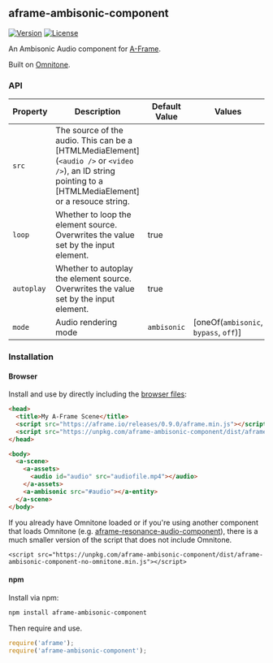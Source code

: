 ## aframe-ambisonic-component

[![Version](http://img.shields.io/npm/v/aframe-ambisonic-component.svg?style=flat-square)](https://npmjs.org/package/aframe-ambisonic-component)
[![License](http://img.shields.io/npm/l/aframe-ambisonic-component.svg?style=flat-square)](https://npmjs.org/package/aframe-ambisonic-component)

An Ambisonic Audio component for [A-Frame](https://aframe.io).

Built on [Omnitone](https://github.com/GoogleChrome/omnitone).

### API

| Property | Description | Default Value | Values |
| -------- | ----------- | ------------- | ------ |
| `src`    | The source of the audio. This can be a [HTMLMediaElement] (`<audio />` or `<video />`), an ID string pointing to a [HTMLMediaElement] or a resouce string. | |
| `loop` | Whether to loop the element source. Overwrites the value set by the input element. | true | |
| `autoplay` | Whether to autoplay the element source. Overwrites the value set by the input element. | true | |
| `mode` | Audio rendering mode | `ambisonic` | [oneOf(`ambisonic`, `bypass`, `off`)] |

### Installation

#### Browser

Install and use by directly including the [browser files](build):

```html
<head>
  <title>My A-Frame Scene</title>
  <script src="https://aframe.io/releases/0.9.0/aframe.min.js"></script>
  <script src="https://unpkg.com/aframe-ambisonic-component/dist/aframe-ambisonic-component.min.js"></script>
</head>

<body>
  <a-scene>
    <a-assets>
      <audio id="audio" src="audiofile.mp4"></audio>
    </a-assets>
    <a-ambisonic src="#audio"></a-entity>
  </a-scene>
</body>
```

If you already have Omnitone loaded or if you're using another component that loads Omnitone (e.g. [aframe-resonance-audio-component](https://github.com/digaverse/aframe-resonance-audio-component)), there is a much smaller version of the script that does not include Omnitone.

```
<script src="https://unpkg.com/aframe-ambisonic-component/dist/aframe-ambisonic-component-no-omnitone.min.js"></script>
```

#### npm

Install via npm:

```bash
npm install aframe-ambisonic-component
```

Then require and use.

```js
require('aframe');
require('aframe-ambisonic-component');
```
